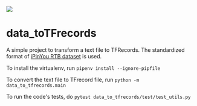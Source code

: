 ![](https://github.com/rdolor/data_toTFrecords/workflows/.github/workflows/pythonapp.yml/badge.svg)
# data_toTFrecords

A simple project to transform a text file to TFRecords.
The standardized format of [iPinYou RTB dataset](https://github.com/wnzhang/make-ipinyou-data) is used.

To install the virtualenv, run `pipenv install --ignore-pipfile`

To convert the text file to TFrecord file, run `python -m data_to_tfrecords.main`

To run the code's tests, do `pytest data_to_tfrecords/test/test_utils.py`
